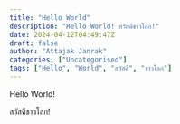 ```yaml
---
title: "Hello World"
description: "Hello World! สวัสดีชาวโลก!"
date: 2024-04-12T04:49:47Z
draft: false
author: "Attajak Janrak"
categories: ["Uncategorised"]
tags: ["Hello", "World", "สวัสดี", "ชาวโลก"]
---
```


Hello World!

สวัสดีชาวโลก!